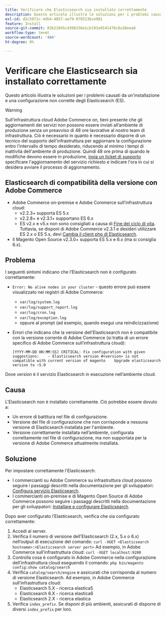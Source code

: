 ```yaml
---
title: Verificare che Elasticsearch sia installato correttamente
description: Questo articolo illustra le soluzioni per i problemi causati da un'installazione e una configurazione non corrette degli Elasticsearch (ES).
exl-id: d2c5971c-4db4-4857-ae79-970313bce981
feature: Install
source-git-commit: 83b21845cd306336e1cb193a9541478c8a38eea8
workflow-type: tm+mt
source-wordcount: '484'
ht-degree: 0%

---
```


# Verificare che Elasticsearch sia installato correttamente

Questo articolo illustra le soluzioni per i problemi causati da un&#39;installazione e una configurazione non corrette degli Elasticsearch (ES).

>[!WARNING]
>
>Sull’infrastruttura cloud Adobe Commerce on, tieni presente che gli aggiornamenti dei servizi non possono essere inviati all’ambiente di produzione senza un preavviso di 48 ore lavorative al nostro team di infrastruttura. Ciò è necessario in quanto è necessario disporre di un tecnico del supporto dell&#39;infrastruttura per aggiornare la configurazione entro l&#39;intervallo di tempo desiderato, riducendo al minimo i tempi di inattività dell&#39;ambiente di produzione. Quindi 48 ore prima di quando le modifiche devono essere in produzione, [invia un ticket di supporto](/help/help-center-guide/help-center/magento-help-center-user-guide.md#submit-ticket) specificare l&#39;aggiornamento del servizio richiesto e indicare l&#39;ora in cui si desidera avviare il processo di aggiornamento.

## Elasticsearch di compatibilità della versione con Adobe Commerce

* Adobe Commerce on-premise e Adobe Commerce sull’infrastruttura cloud:
   * v2.2.3+ supporta ES 5.x
   * v2.2.8+ e v2.3.1+ supportano ES 6.x
   * ES v2.x e v5.x non sono consigliati a causa di [Fine del ciclo di vita](https://www.elastic.co/support/eol). Tuttavia, se disponi di Adobe Commerce v2.3.1 e desideri utilizzare ES 2.x o ES 5.x, devi [Cambia il client php di Elasticsearch](https://devdocs.magento.com/guides/v2.3/config-guide/elasticsearch/es-downgrade.html).
* Il Magento Open Source v2.3.0+ supporta ES 5.x e 6.x (ma si consiglia 6.x).

## Problema

I seguenti sintomi indicano che l’Elasticsearch non è configurato correttamente:

* `Error: No alive nodes in your cluster` - questo errore può essere visualizzato nei registri di Adobe Commerce:
   * `var/log/system.log`
   * `var/log/support_report.log`
   * `var/log/cron.log`
   * `var/log/exception.log`
   * oppure al prompt (ad esempio, quando esegui una reindicizzazione)
* Errori che indicano che la versione dell’Elasticsearch non è compatibile con la versione corrente di Adobe Commerce (si tratta di un errore specifico di Adobe Commerce sull’infrastruttura cloud):

  ```
  [YYYY-MM-DD HH:MM:SS] CRITICAL: Fix configuration with given suggestions:    - Elasticsearch version #<version> is not compatible with current version of magento    Upgrade elasticsearch version to ~5.0
  ```

Dove *version* è il servizio Elasticsearch in esecuzione nell’ambiente cloud.

## Causa

L&#39;Elasticsearch non è installato correttamente. Ciò potrebbe essere dovuto a:

* Un errore di battitura nel file di configurazione.
* Versione del file di configurazione che non corrisponde a nessuna versione di Elasticsearch installata per l&#39;ambiente.
* Versione correttamente installata nell’ambiente, configurata correttamente nel file di configurazione, ma non supportata per la versione di Adobe Commerce attualmente installata.

## Soluzione

Per impostare correttamente l&#39;Elasticsearch:

* I commercianti su Adobe Commerce su infrastruttura cloud possono seguire i passaggi descritti nella documentazione per gli sviluppatori: [Configura servizio Elasticsearch](https://devdocs.magento.com/guides/v2.3/cloud/project/project-conf-files_services-elastic.html).
* I commercianti on-premise e di Magento Open Source di Adobe Commerce possono seguire i passaggi descritti nella documentazione per gli sviluppatori: [Installare e configurare Elasticsearch](https://devdocs.magento.com/guides/v2.3/config-guide/elasticsearch/es-overview.html).

Dopo aver configurato l’Elasticsearch, verifica che sia configurato correttamente:

1. Accedi al server.
1. Verifica il numero di versione dell’Elasticsearch (2.x, 5.x o 6.x) nell’output di esecuzione del comando: `curl -XGET <Elasticsearch hostname>:<Elasticsearch server port>` Ad esempio, in Adobe Commerce sull’infrastruttura cloud: `curl -XGET localhost:9200`
1. Controlla cosa è configurato in Adobe Commerce nella configurazione dell’infrastruttura cloud eseguendo il comando: `php bin/magento config:show catalog/search`
1. Verifica `catalog/search/engine` e assicurati che corrisponda al numero di versione Elasticsearch. Ad esempio, in Adobe Commerce sull’infrastruttura cloud:
   * Elasticsearch 5.X - ricerca elastica5
   * Elasticsearch 6.X - ricerca elastica6
   * Elasticsearch 2.X - ricerca elastica
1. Verifica `index_prefix`. Se disponi di più ambienti, assicurati di disporre di diversi `index_prefix` per loro.
